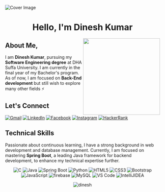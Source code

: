 
![Cover Image](https://user-images.githubusercontent.com/52650290/164152607-6da6cff8-0c95-468d-ab39-80c775b23c2a.png)
<h1 align="center" > Hello, I'm Dinesh Kumar </h1>
<img width="250" align="right"   src="https://user-images.githubusercontent.com/55389276/140866485-8fb1c876-9a8f-4d6a-98dc-08c4981eaf70.gif" >


## About Me,

I am **Dinesh Kumar**, pursuing my **Software Engineering degree** at DHA Suffa University. I am currently in the final year of my Bachelor's program. As of now, I am focused on **Back-End development** but still wish to explore many other fields ⚡





## Let's Connect

[![Gmail](https://img.shields.io/badge/Gmail-Red.svg?style=for-the-badge&logo=gmail&logoColor=white)](https://mail.google.com/mail/u/0/#inbox?compose=jrjtXSqLRGwLZsdhgWMJbDnMsXqtRPnQsDKZHQTfNHZrWPKhzVKkDzMLRPrGfWKvnvZmCxNw)
[![LinkedIn](https://img.shields.io/badge/LinkedIn-0A66C2.svg?style=for-the-badge&logo=linkedin&logoColor=white)](https://www.linkedin.com/in/d-kumar1)
[![Facebook](https://img.shields.io/badge/Facebook-1877F2.svg?style=for-the-badge&logo=facebook&logoColor=white)](https://www.facebook.com/rock.rajput.790/)
[![Instagram](https://img.shields.io/badge/Instagram-E4405F.svg?style=for-the-badge&logo=instagram&logoColor=white)](https://instagram.com/rajput.v8)
[![HackerRank](https://img.shields.io/badge/HackerRank-2EC866.svg?style=for-the-badge&logo=hackerrank&logoColor=white)](https://www.hackerrank.com/rajputdineshkum1)


## Technical Skills
Passionate about continuous learning, I have a strong background in web development and database management. Currently, I am focused on mastering **Spring Boot**, a leading Java framework for backend development, to enhance my technical expertise further.


<p align="center"> 
<img alt="C" src="https://img.shields.io/badge/c-%2300599C.svg?&style=for-the-badge&logo=c&logoColor=white" />
 <img alt="Java" src="https://img.shields.io/badge/java-%23ED8B00.svg?&style=for-the-badge&logo=java&logoColor=white" />
<img alt="Spring Boot" src="https://img.shields.io/badge/spring_boot-%236DB33F.svg?&style=for-the-badge&logo=spring&logoColor=white" />
<img alt="Python" src="https://img.shields.io/badge/Python-3776AB?style=for-the-badge&logo=python&logoColor=white" />
<img alt="HTML5" src="https://img.shields.io/badge/html5-%23E34F26.svg?&style=for-the-badge&logo=html5&logoColor=white" />
 <img alt="CSS3" src="https://img.shields.io/badge/css3-%231572B6.svg?&style=for-the-badge&logo=css3&logoColor=white" />
 <img alt="Bootstrap" src="https://img.shields.io/badge/bootstrap-%23563D7C.svg?style=for-the-badge&logo=bootstrap&logoColor=white" />
 <img alt="JavaScript" src="https://img.shields.io/badge/javascript-%23323330.svg?&style=for-the-badge&logo=javascript&logoColor=%23F7DF1E" />
<img alt="firebase" src="https://img.shields.io/badge/firebase-ffca28?style=for-the-badge&logo=firebase&logoColor=black" />
<img alt="MySQL" src="https://img.shields.io/badge/MySQL-4479A1.svg?style=for-the-badge&logo=mysql&logoColor=white" />
<img alt="VS Code" src="https://img.shields.io/badge/Visual_Studio_Code-0078D4?style=for-the-badge&logo=visual%20studio%20code&logoColor=white" />
<img alt="IntelliJIDEA" src="https://img.shields.io/badge/IntelliJIDEA-000000.svg?style=for-the-badge&logo=intellij-idea&logoColor=white" />
</p>
<!-- <table align="center">
  <tr align="center">
<td ><img align="center" src="https://github-readme-stats.vercel.app/api/top-langs/?username=kumardinesh21&show_icons=true&locale=en&layout=compact&title_color=7A7ADB&icon_color=2234AE&text_color=D3D3D3&bg_color=0,000000,130F40" alt="Saurav Mukherjee" /></td>
  </tr>
</table> -->

<div align="center">
<p><img align="center" src="https://github-readme-streak-stats.herokuapp.com/?user=kumardinesh21&theme=dark" alt="dinesh" /></p>
  </div>
 </div>
